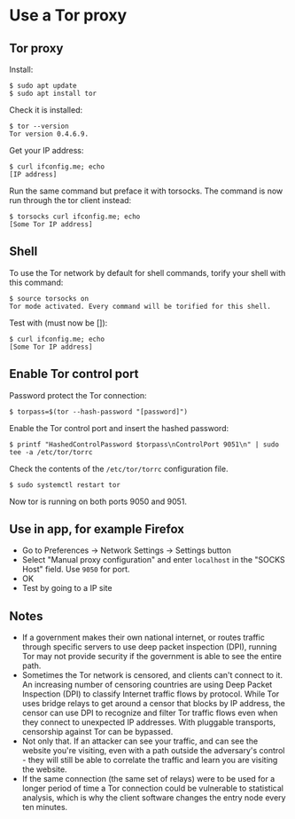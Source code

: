 # Use a Tor proxy

## Tor proxy

Install:

    $ sudo apt update
    $ sudo apt install tor

Check it is installed: 

    $ tor --version
    Tor version 0.4.6.9.

Get your IP address:

    $ curl ifconfig.me; echo
    [IP address]

Run the same command but preface it with torsocks. The command is now run through the tor client instead:

    $ torsocks curl ifconfig.me; echo
    [Some Tor IP address]

## Shell
To use the Tor network by default for shell commands, torify your shell with this command:

    $ source torsocks on
    Tor mode activated. Every command will be torified for this shell.

Test with (must now be []):

    $ curl ifconfig.me; echo
    [Some Tor IP address]

## Enable Tor control port

Password protect the Tor connection:

    $ torpass=$(tor --hash-password "[password]")

Enable the Tor control port and insert the hashed password:

    $ printf "HashedControlPassword $torpass\nControlPort 9051\n" | sudo tee -a /etc/tor/torrc

Check the contents of the `/etc/tor/torrc` configuration file.

    $ sudo systemctl restart tor

Now tor is running on both ports 9050 and 9051.

## Use in app, for example Firefox

* Go to Preferences -> Network Settings -> Settings button
* Select "Manual proxy configuration" and enter `localhost` in the "SOCKS Host" field. Use `9050` for port.
* OK
* Test by going to a IP site

## Notes

* If a government makes their own national internet, or routes traffic through specific servers to use deep packet inspection (DPI), running Tor may not provide security if the government is able to see the entire path. 
* Sometimes the Tor network is censored, and clients can't connect to it. An increasing number of censoring countries are using Deep Packet Inspection (DPI) to classify Internet traffic flows by protocol. While Tor uses bridge relays to get around a censor that blocks by IP address, the censor can use DPI to recognize and filter Tor traffic flows even when they connect to unexpected IP addresses. With pluggable transports, censorship against Tor can be bypassed.
* Not only that. If an attacker can see your traffic, and can see the website you're visiting, even with a path outside the adversary's control - they will still be able to correlate the traffic and learn you are visiting the website.
* If the same connection (the same set of relays) were to be used for a longer period of time a Tor connection could be vulnerable to statistical analysis, which is why the client software changes the entry node every ten minutes.

